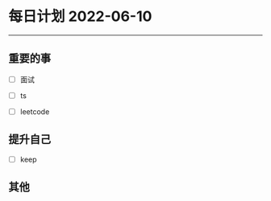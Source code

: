#  每日计划 2022-06-10
---
## 重要的事
- [ ]  面试
- [ ]  ts
- [ ]  leetcode



## 提升自己
- [ ]  keep
  



## 其他








